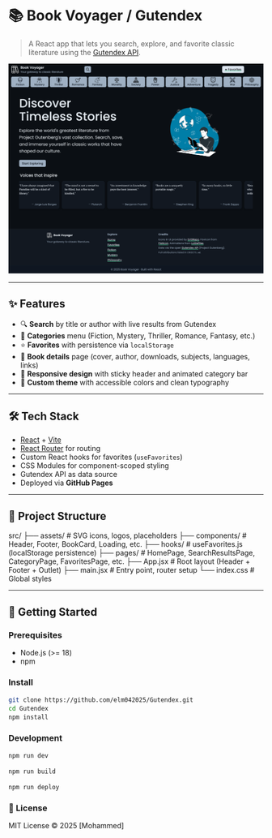 # 📚 Book Voyager / Gutendex 

> A React app that lets you search, explore, and favorite classic literature using the [Gutendex API](https://gutendex.com/).

![Book Voyager Screenshot](./screenshot.png)

---

## ✨ Features

-  🔍 **Search** by title or author with live results from Gutendex
-  📂 **Categories** menu (Fiction, Mystery, Thriller, Romance, Fantasy, etc.)
-  ⭐ **Favorites** with persistence via `localStorage`
-  📖 **Book details** page (cover, author, downloads, subjects, languages, links)
-  📱 **Responsive design** with sticky header and animated category bar
-  🎨 **Custom theme** with accessible colors and clean typography

---

## 🛠️ Tech Stack

-  [React](https://react.dev/) + [Vite](https://vitejs.dev/)
-  [React Router](https://reactrouter.com/) for routing
-  Custom React hooks for favorites (`useFavorites`)
-  CSS Modules for component-scoped styling
-  Gutendex API as data source
-  Deployed via **GitHub Pages**

---

## 📁 Project Structure

src/
├── assets/ # SVG icons, logos, placeholders
├── components/ # Header, Footer, BookCard, Loading, etc.
├── hooks/ # useFavorites.js (localStorage persistence)
├── pages/ # HomePage, SearchResultsPage, CategoryPage, FavoritesPage, etc.
├── App.jsx # Root layout (Header + Footer + Outlet)
├── main.jsx # Entry point, router setup
└── index.css # Global styles

---

## 🚀 Getting Started

### Prerequisites

-  Node.js (>= 18)
-  npm

### Install

```bash
git clone https://github.com/elm042025/Gutendex.git
cd Gutendex
npm install
```

### Development

```bash
npm run dev
```

```bash
npm run build
```

```bash
npm run deploy
```

### 📄 License

MIT License © 2025 [Mohammed]
